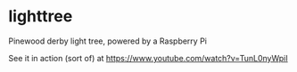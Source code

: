# lighttree
Pinewood derby light tree, powered by a Raspberry Pi

See it in action (sort of) at https://www.youtube.com/watch?v=TunL0nyWpiI
